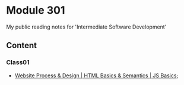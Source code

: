 # Module 301

My public reading notes for 'Intermediate Software Development'

## Content

### Class01

- [Website Process & Design \| HTML Basics & Semantics \| JS Basics](./class01/class01.md);
